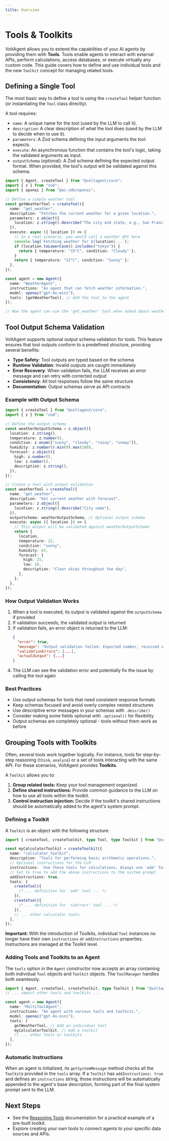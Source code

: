 ```yaml
---
title: Overview
---
```


# Tools & Toolkits

VoltAgent allows you to extend the capabilities of your AI agents by providing them with **Tools**. Tools enable agents to interact with external APIs, perform calculations, access databases, or execute virtually any custom code. This guide covers how to define and use individual tools and the new `Toolkit` concept for managing related tools.

## Defining a Single Tool

The most basic way to define a tool is using the `createTool` helper function (or instantiating the `Tool` class directly).

A tool requires:

- `name`: A unique name for the tool (used by the LLM to call it).
- `description`: A clear description of what the tool does (used by the LLM to decide when to use it).
- `parameters`: A Zod schema defining the input arguments the tool expects.
- `execute`: An asynchronous function that contains the tool's logic, taking the validated arguments as input.
- `outputSchema` (optional): A Zod schema defining the expected output format. When provided, the tool's output will be validated against this schema.

```typescript
import { Agent, createTool } from "@voltagent/core";
import { z } from "zod";
import { openai } from "@ai-sdk/openai";

// Define a simple weather tool
const getWeatherTool = createTool({
  name: "get_weather",
  description: "Fetches the current weather for a given location.",
  parameters: z.object({
    location: z.string().describe("The city and state, e.g., San Francisco, CA"),
  }),
  execute: async ({ location }) => {
    // In a real scenario, you would call a weather API here
    console.log(`Fetching weather for ${location}...`);
    if (location.toLowerCase().includes("tokyo")) {
      return { temperature: "15°C", condition: "Cloudy" };
    }
    return { temperature: "22°C", condition: "Sunny" };
  },
});

const agent = new Agent({
  name: "WeatherAgent",
  instructions: "An agent that can fetch weather information.",
  model: openai("gpt-4o-mini"),
  tools: [getWeatherTool], // Add the tool to the agent
});

// Now the agent can use the 'get_weather' tool when asked about weather.
```

## Tool Output Schema Validation

VoltAgent supports optional output schema validation for tools. This feature ensures that tool outputs conform to a predefined structure, providing several benefits:

- **Type Safety**: Tool outputs are typed based on the schema
- **Runtime Validation**: Invalid outputs are caught immediately
- **Error Recovery**: When validation fails, the LLM receives an error message and can retry with corrected output
- **Consistency**: All tool responses follow the same structure
- **Documentation**: Output schemas serve as API contracts

### Example with Output Schema

```typescript
import { createTool } from "@voltagent/core";
import { z } from "zod";

// Define the output schema
const weatherOutputSchema = z.object({
  location: z.string(),
  temperature: z.number(),
  condition: z.enum(["sunny", "cloudy", "rainy", "snowy"]),
  humidity: z.number().min(0).max(100),
  forecast: z.object({
    high: z.number(),
    low: z.number(),
    description: z.string(),
  }),
});

// Create a tool with output validation
const weatherTool = createTool({
  name: "get_weather",
  description: "Get current weather with forecast",
  parameters: z.object({
    location: z.string().describe("City name"),
  }),
  outputSchema: weatherOutputSchema, // Optional output schema
  execute: async ({ location }) => {
    // This output will be validated against weatherOutputSchema
    return {
      location,
      temperature: 22,
      condition: "sunny",
      humidity: 65,
      forecast: {
        high: 25,
        low: 18,
        description: "Clear skies throughout the day",
      },
    };
  },
});
```

### How Output Validation Works

1. When a tool is executed, its output is validated against the `outputSchema` if provided
2. If validation succeeds, the validated output is returned
3. If validation fails, an error object is returned to the LLM:
   ```json
   {
     "error": true,
     "message": "Output validation failed: Expected number, received string",
     "validationErrors": [...],
     "actualOutput": {...}
   }
   ```
4. The LLM can see the validation error and potentially fix the issue by calling the tool again

### Best Practices

- Use output schemas for tools that need consistent response formats
- Keep schemas focused and avoid overly complex nested structures
- Use descriptive error messages in your schemas with `.describe()`
- Consider making some fields optional with `.optional()` for flexibility
- Output schemas are completely optional - tools without them work as before

## Grouping Tools with Toolkits

Often, several tools work together logically. For instance, tools for step-by-step reasoning (`think`, `analyze`) or a set of tools interacting with the same API. For these scenarios, VoltAgent provides **Toolkits**.

A `Toolkit` allows you to:

1.  **Group related tools:** Keep your tool management organized.
2.  **Define shared instructions:** Provide common guidance to the LLM on how to use all tools within the toolkit.
3.  **Control instruction injection:** Decide if the toolkit's shared instructions should be automatically added to the agent's system prompt.

### Defining a Toolkit

A `Toolkit` is an object with the following structure:

```typescript
import { createTool, createToolkit, type Tool, type Toolkit } from "@voltagent/core";

const myCalculatorToolkit = createToolkit({
  name: "calculator_toolkit",
  description: "Tools for performing basic arithmetic operations.",
  // Optional instructions for the LLM
  instructions: `Use these tools for calculations. Always use 'add' for addition, 'subtract' for subtraction.`,
  // Set to true to add the above instructions to the system prompt
  addInstructions: true,
  tools: [
    createTool({
      /* ... definition for 'add' tool ... */
    }),
    createTool({
      /* ... definition for 'subtract' tool ... */
    }),
    // ... other calculator tools
  ],
});
```

**Important:** With the introduction of Toolkits, individual `Tool` instances no longer have their own `instructions` or `addInstructions` properties. Instructions are managed at the Toolkit level.

### Adding Tools and Toolkits to an Agent

The `tools` option in the `Agent` constructor now accepts an array containing both individual `Tool` objects and `Toolkit` objects. The `ToolManager` handles both seamlessly.

```typescript
import { Agent, createTool, createToolkit, type Toolkit } from "@voltagent/core";
// ... import other tools and toolkits ...

const agent = new Agent({
  name: "MultiToolAgent",
  instructions: "An agent with various tools and toolkits.",
  model: openai("gpt-4o-mini"),
  tools: [
    getWeatherTool, // Add an individual tool
    myCalculatorToolkit, // Add a toolkit
    // ... other tools or toolkits
  ],
});
```

### Automatic Instructions

When an agent is initialized, its `getSystemMessage` method checks all the `Toolkit`s provided in the `tools` array. If a `Toolkit` has `addInstructions: true` and defines an `instructions` string, those instructions will be automatically appended to the agent's base description, forming part of the final system prompt sent to the LLM.

## Next Steps

- See the [Reasoning Tools](/docs/tools/reasoning-tool/) documentation for a practical example of a pre-built toolkit.
- Explore creating your own tools to connect agents to your specific data sources and APIs.
